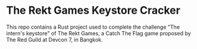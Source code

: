 # The Rekt Games Keystore Cracker

This repo contains a Rust project used to complete the challenge "The intern's keystore" of The Rekt Games, a Catch The Flag game proposed by The Red Guild at Devcon 7, in Bangkok.
